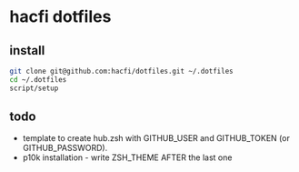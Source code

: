 # hacfi dotfiles

## install

```sh
git clone git@github.com:hacfi/dotfiles.git ~/.dotfiles
cd ~/.dotfiles
script/setup
```

## todo

- template to create hub.zsh with GITHUB_USER and GITHUB_TOKEN (or GITHUB_PASSWORD).
- p10k installation - write ZSH_THEME AFTER the last one

